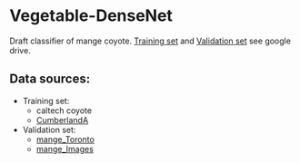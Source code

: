 # Vegetable-DenseNet
Draft classifier of mange coyote. [Training set](https://drive.google.com/drive/folders/1x3ztWKZClSRGehRo1Mn3-lnuLFWW1lhl) and [Validation set](https://drive.google.com/drive/folders/1H-HjrpQ-lCYycUMwgU-p5s_F2YvsLJ-U) see google drive.
## Data sources:
- Training set:
    - caltech coyote
    - [CumberlandA](https://drive.google.com/drive/folders/1JyL1vv_HEM8izRv6cdGujFehv2V-HV3J)
- Validation set:
    - [mange_Toronto](https://drive.google.com/file/d/1Xt4IYGDSwVO0ZvhZAmvy2Au3nfZBXoTn/view?usp=share_link)
    - [mange_Images](https://drive.google.com/drive/folders/1f89QXYz49nr1bZk4oc_ryQV2ndUK3uMT)
